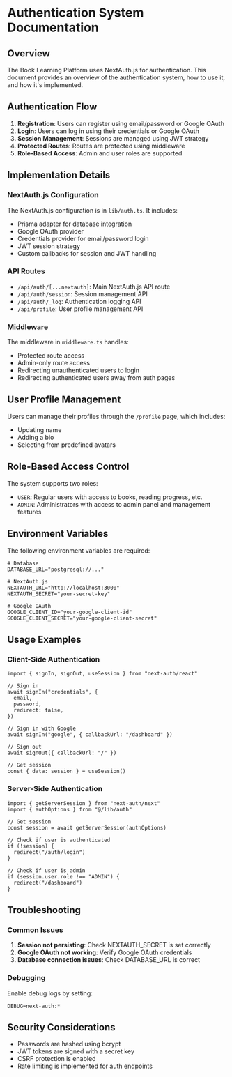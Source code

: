# Authentication System Documentation

## Overview

The Book Learning Platform uses NextAuth.js for authentication. This document provides an overview of the authentication system, how to use it, and how it's implemented.

## Authentication Flow

1. **Registration**: Users can register using email/password or Google OAuth
2. **Login**: Users can log in using their credentials or Google OAuth
3. **Session Management**: Sessions are managed using JWT strategy
4. **Protected Routes**: Routes are protected using middleware
5. **Role-Based Access**: Admin and user roles are supported

## Implementation Details

### NextAuth.js Configuration

The NextAuth.js configuration is in `lib/auth.ts`. It includes:

- Prisma adapter for database integration
- Google OAuth provider
- Credentials provider for email/password login
- JWT session strategy
- Custom callbacks for session and JWT handling

### API Routes

- `/api/auth/[...nextauth]`: Main NextAuth.js API route
- `/api/auth/session`: Session management API
- `/api/auth/_log`: Authentication logging API
- `/api/profile`: User profile management API

### Middleware

The middleware in `middleware.ts` handles:

- Protected route access
- Admin-only route access
- Redirecting unauthenticated users to login
- Redirecting authenticated users away from auth pages

## User Profile Management

Users can manage their profiles through the `/profile` page, which includes:

- Updating name
- Adding a bio
- Selecting from predefined avatars

## Role-Based Access Control

The system supports two roles:

- `USER`: Regular users with access to books, reading progress, etc.
- `ADMIN`: Administrators with access to admin panel and management features

## Environment Variables

The following environment variables are required:

```
# Database
DATABASE_URL="postgresql://..."

# NextAuth.js
NEXTAUTH_URL="http://localhost:3000"
NEXTAUTH_SECRET="your-secret-key"

# Google OAuth
GOOGLE_CLIENT_ID="your-google-client-id"
GOOGLE_CLIENT_SECRET="your-google-client-secret"
```

## Usage Examples

### Client-Side Authentication

```tsx
import { signIn, signOut, useSession } from "next-auth/react"

// Sign in
await signIn("credentials", {
  email,
  password,
  redirect: false,
})

// Sign in with Google
await signIn("google", { callbackUrl: "/dashboard" })

// Sign out
await signOut({ callbackUrl: "/" })

// Get session
const { data: session } = useSession()
```

### Server-Side Authentication

```tsx
import { getServerSession } from "next-auth/next"
import { authOptions } from "@/lib/auth"

// Get session
const session = await getServerSession(authOptions)

// Check if user is authenticated
if (!session) {
  redirect("/auth/login")
}

// Check if user is admin
if (session.user.role !== "ADMIN") {
  redirect("/dashboard")
}
```

## Troubleshooting

### Common Issues

1. **Session not persisting**: Check NEXTAUTH_SECRET is set correctly
2. **Google OAuth not working**: Verify Google OAuth credentials
3. **Database connection issues**: Check DATABASE_URL is correct

### Debugging

Enable debug logs by setting:

```
DEBUG=next-auth:*
```

## Security Considerations

- Passwords are hashed using bcrypt
- JWT tokens are signed with a secret key
- CSRF protection is enabled
- Rate limiting is implemented for auth endpoints 
